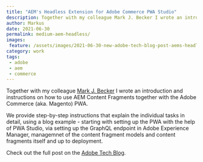 ```yaml
---
title: "AEM's Headless Extension for Adobe Commerce PWA Studio"
description: Together with my colleague Mark J. Becker I wrote an introduction and instructions on how to use AEM Content Fragments together with the Adobe Commerce (aka. Magento) PWA.
author: Markus
date: 2021-06-30
permalink: medium-aem-headless/
images:
 feature: /assets/images/2021-06-30-new-adobe-tech-blog-post-aems-headless-extension-for-adobe-commerce-pwa-studio/aem-pwa.jpeg
category: work
tags:
 - adobe
 - aem
 - commerce
---
```


Together with my colleague [Mark J. Becker](https://www.linkedin.com/in/marbec/) I wrote an introduction and instructions on how to use AEM Content Fragments together with the Adobe Commerce (aka. Magento) PWA.

We provide step-by-step instructions that explain the individual tasks in detail, using a blog example - starting with setting up the PWA with the help of PWA Studio, via setting up the GraphQL endpoint in Adobe Experience Manager, managemnet of the content fragment models and content fragments itself and up to deployment.

Check out the full post on the [Adobe Tech Blog](https://medium.com/adobetech/introducing-adobe-experience-managers-new-headless-extension-for-adobe-commerce-pwa-studio-12a0d6c5a4e9).
